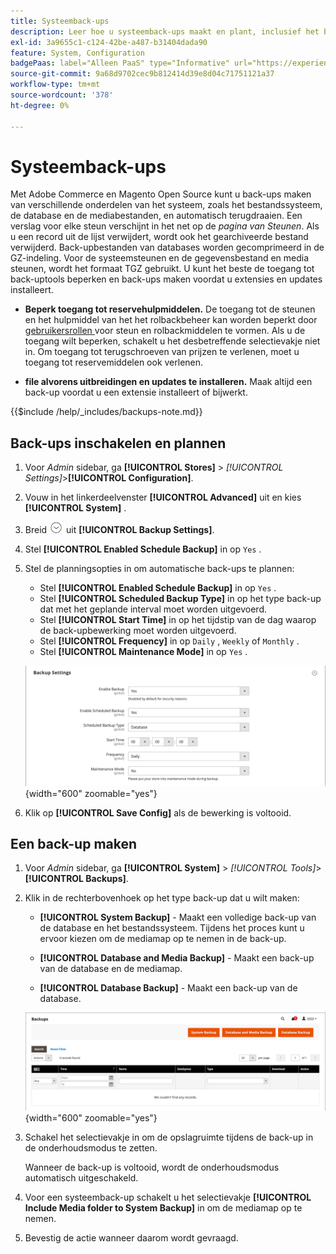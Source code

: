 ```yaml
---
title: Systeemback-ups
description: Leer hoe u systeemback-ups maakt en plant, inclusief het bestandssysteem, de database en mediabestanden.
exl-id: 3a9655c1-c124-42be-a487-b31404dada90
feature: System, Configuration
badgePaas: label="Alleen PaaS" type="Informative" url="https://experienceleague.adobe.com/en/docs/commerce/user-guides/product-solutions" tooltip="Is alleen van toepassing op Adobe Commerce op Cloud-projecten (door Adobe beheerde PaaS-infrastructuur) en op projecten in het veld."
source-git-commit: 9a68d9702cec9b812414d39e8d04c71751121a37
workflow-type: tm+mt
source-wordcount: '378'
ht-degree: 0%

---
```


# Systeemback-ups

Met Adobe Commerce en Magento Open Source kunt u back-ups maken van verschillende onderdelen van het systeem, zoals het bestandssysteem, de database en de mediabestanden, en automatisch terugdraaien. Een verslag voor elke steun verschijnt in het net op de _pagina van Steunen_. Als u een record uit de lijst verwijdert, wordt ook het gearchiveerde bestand verwijderd. Back-upbestanden van databases worden gecomprimeerd in de GZ-indeling. Voor de systeemsteunen en de gegevensbestand en media steunen, wordt het formaat TGZ gebruikt. U kunt het beste de toegang tot back-uptools beperken en back-ups maken voordat u extensies en updates installeert.

- **Beperk toegang tot reservehulpmiddelen.** De toegang tot de steunen en het hulpmiddel van het het rolbackbeheer kan worden beperkt door [ gebruikersrollen ](permissions-user-roles.md) voor steun en rolbackmiddelen te vormen. Als u de toegang wilt beperken, schakelt u het desbetreffende selectievakje niet in. Om toegang tot terugschroeven van prijzen te verlenen, moet u toegang tot reservemiddelen ook verlenen.

- **file alvorens uitbreidingen en updates te installeren.** Maak altijd een back-up voordat u een extensie installeert of bijwerkt.

{{$include /help/_includes/backups-note.md}}

## Back-ups inschakelen en plannen

1. Voor _Admin_ sidebar, ga **[!UICONTROL Stores]** > _[!UICONTROL Settings]_>**[!UICONTROL Configuration]**.

1. Vouw in het linkerdeelvenster **[!UICONTROL Advanced]** uit en kies **[!UICONTROL System]** .

1. Breid ![ selecteur van de Uitbreiding ](../assets/icon-display-expand.png) uit **[!UICONTROL Backup Settings]**.

1. Stel **[!UICONTROL Enabled Schedule Backup]** in op `Yes` .

1. Stel de planningsopties in om automatische back-ups te plannen:

   - Stel **[!UICONTROL Enabled Schedule Backup]** in op `Yes` .
   - Stel **[!UICONTROL Scheduled Backup Type]** in op het type back-up dat met het geplande interval moet worden uitgevoerd.
   - Stel **[!UICONTROL Start Time]** in op het tijdstip van de dag waarop de back-upbewerking moet worden uitgevoerd.
   - Stel **[!UICONTROL Frequency]** in op `Daily` , `Weekly` of `Monthly` .
   - Stel **[!UICONTROL Maintenance Mode]** in op `Yes` .

   ![ Geavanceerde configuratie - steunen ](../configuration-reference/advanced/assets/system-scheduled-backup-settings.png){width="600" zoomable="yes"}

1. Klik op **[!UICONTROL Save Config]** als de bewerking is voltooid.

## Een back-up maken

1. Voor _Admin_ sidebar, ga **[!UICONTROL System]** > _[!UICONTROL Tools]_>**[!UICONTROL Backups]**.

1. Klik in de rechterbovenhoek op het type back-up dat u wilt maken:

   - **[!UICONTROL System Backup]** - Maakt een volledige back-up van de database en het bestandssysteem. Tijdens het proces kunt u ervoor kiezen om de mediamap op te nemen in de back-up.

   - **[!UICONTROL Database and Media Backup]** - Maakt een back-up van de database en de mediamap.

   - **[!UICONTROL Database Backup]** - Maakt een back-up van de database.

   ![ hulpmiddelen van het Systeem - steunen ](./assets/tools-backups.png){width="600" zoomable="yes"}

1. Schakel het selectievakje in om de opslagruimte tijdens de back-up in de onderhoudsmodus te zetten.

   Wanneer de back-up is voltooid, wordt de onderhoudsmodus automatisch uitgeschakeld.

1. Voor een systeemback-up schakelt u het selectievakje **[!UICONTROL Include Media folder to System Backup]** in om de mediamap op te nemen.

1. Bevestig de actie wanneer daarom wordt gevraagd.



